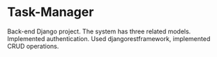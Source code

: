 # Task-Manager
Back-end Django project.
The system has three related models.
Implemented authentication.
Used djangorestframework, implemented CRUD operations.
